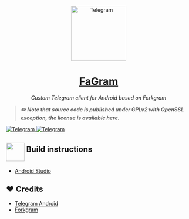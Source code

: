 <div align="center">

<img alt="Telegram" width="150x" src="https://github.com/FajoX1/fagramdesktop/blob/dev/Telegram/Resources/art/icon512@2x.png?raw=true">

<h1><a href='https://t.me/FAgramNews'>FaGram</a></h1>

*Custom Telegram client for Android based on Forkgram*

</div>

> ***✏️ Note that source code is published under GPLv2 with OpenSSL exception, the license is available here.***

<a href="https://t.me/FAgramNews">
<img alt="Telegram" src="https://img.shields.io/badge/Telegram_Channel-0a0a0a?style=for-the-badge&logo=telegram">
</a>
<a href="https://t.me/FAgramChat">
<img alt="Telegram" src="https://img.shields.io/badge/Telegram_Chat-0a0a0a?style=for-the-badge&logo=telegram">
</a>

## <h2><img src="https://github.com/hikariatama/assets/raw/master/1326-command-window-line-flat.webp" height="50" align="middle"> Build instructions</h2>
* [Android Studio](https://github.com/C0dwiz/TelegramAndroid/blob/dev/build_instruction.md)

## ❤️ Credits

* [Telegram Android](https://github.com/telegramdesktop/tdesktop)
* [Forkgram](https://github.com/forkgram/TelegramAndroid)
